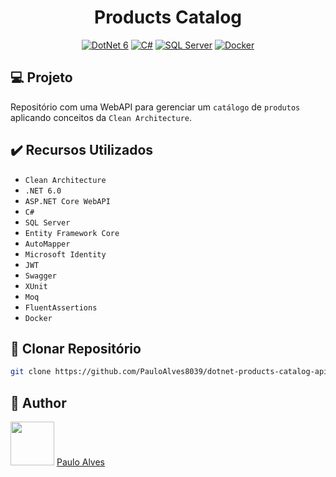<h1 align="center">Products Catalog</h1>

<p align="center">
  <a href="https://learn.microsoft.com/pt-br/dotnet/"><img alt="DotNet 6" src="https://img.shields.io/badge/.NET-5C2D91?logo=.net&logoColor=white&style=for-the-badge" /></a>
  <a href="https://learn.microsoft.com/pt-br/dotnet/csharp/programming-guide/"><img alt="C#" src="https://img.shields.io/badge/C%23-239120?logo=c-sharp&logoColor=white&style=for-the-badge" /></a>
  <a href="https://www.microsoft.com/pt-br/sql-server/sql-server-downloads"><img alt="SQL Server" src="https://img.shields.io/badge/Microsoft%20SQL%20Server-CC2927?style=for-the-badge&logo=microsoft%20sql%20server&logoColor=white" /></a>
  <a href="https://www.docker.com/"><img alt="Docker" src="https://img.shields.io/badge/docker-%230db7ed.svg?style=for-the-badge&logo=docker&logoColor=white" /></a>
</p>

## :computer: Projeto

Repositório com uma WebAPI para gerenciar um `catálogo` de `produtos` aplicando conceitos da `Clean Architecture`.

## ✔️ Recursos Utilizados

- `Clean Architecture`
- `.NET 6.0`
- `ASP.NET Core WebAPI`
- `C#`
- `SQL Server`
- `Entity Framework Core`
- `AutoMapper`
- `Microsoft Identity`
- `JWT`
- `Swagger`
- `XUnit`
- `Moq`
- `FluentAssertions`
- `Docker`

## :floppy_disk: Clonar Repositório

```bash
git clone https://github.com/PauloAlves8039/dotnet-products-catalog-api.git
```

## :boy: Author

<a href="https://github.com/PauloAlves8039"><img src="https://avatars.githubusercontent.com/u/57012714?v=4" width=70></a>
[Paulo Alves](https://github.com/PauloAlves8039)
